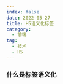 ```yaml
---
index: false
date: 2022-05-27
title: H5语义化标签
category:
  - 前端
tag:
  - 技术
  - H5
---
```


### 什么是标签语义化
